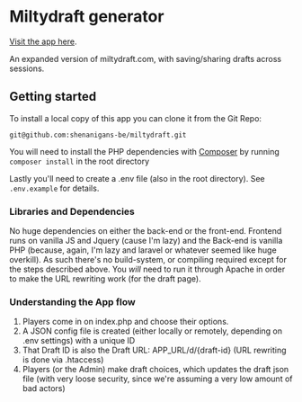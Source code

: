 # Miltydraft generator

[Visit the app here](https://milty.shenanigans.be/).

An expanded version of miltydraft.com, with saving/sharing drafts across sessions. 

## Getting started

To install a local copy of this app you can clone it from the Git Repo: 

`git@github.com:shenanigans-be/miltydraft.git`

You will need to install the PHP dependencies with [Composer](https://getcomposer.org/) by running  `composer install` in the root directory

Lastly you'll need to create a .env file (also in the root directory). 
See `.env.example` for details. 


### Libraries and Dependencies

No huge dependencies on either the back-end or the front-end. Frontend runs on vanilla JS and Jquery (cause I'm lazy) and the Back-end is vanilla PHP (because, again, I'm lazy and laravel or whatever seemed like huge overkill).
As such there's no build-system, or compiling required except for the steps described above. 
You _will_ need to run it through Apache in order to make the URL rewriting work (for the draft page).


### Understanding the App flow

1. Players come in on index.php and choose their options. 
2. A JSON config file is created (either locally or remotely, depending on .env settings) with a unique ID
3. That Draft ID is also the Draft URL: APP_URL/d/{draft-id} (URL rewriting is done via .htaccess)
4. Players (or the Admin) make draft choices, which updates the draft json file (with very loose security, since we're assuming a very low amount of bad actors)

